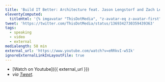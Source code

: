 ```yaml
---
title: 'Build IT Better: Architecture feat. Jason Lengstorf and Zach Leatherman'
eleventyComputed:
  titleHtml: '{% imgavatar "ThisDotMedia", "z-avatar-eq z-avatar-first" %}Build IT Better: Architecture feat.{% imgavatar "jlengstorf", "z-avatar-eq" %}Jason Lengstorf and{% imgavatar "zachleat", "z-avatar-eq" %}Zach Leatherman'
tweet: 'https://twitter.com/ThisDotMedia/status/1369342730359439363'
tags:
  - speaking
  - video
  - external
medialength: 58 min
external_url: 'https://www.youtube.com/watch?v=eRRkvI-w5Ik'
ignoreExternalLinkInLayoutFile: true
---
```

<div><youtube-lite-player @slug="eRRkvI-w5Ik" @label="{{ title }}"></youtube-lite-player></div>

* [Watch on Youtube]({{ external_url }})
* _via [Tweet](https://twitter.com/ThisDotMedia/status/1369342730359439363)._
